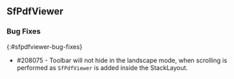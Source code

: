 ## SfPdfViewer

### Bug Fixes
{:#sfpdfviewer-bug-fixes}

* \#208075 - Toolbar will not hide in the landscape mode, when scrolling is performed as `SfPdfViewer` is added inside the StackLayout. 